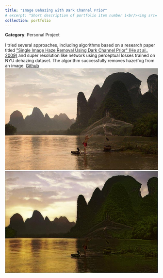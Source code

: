 ```yaml
---
title: "Image Dehazing with Dark Channel Prior"
# excerpt: "Short description of portfolio item number 1<br/><img src='/images/500x300.png'>"
collection: portfolio
---
```


**Category**: Personal Project<br/><br/>
I tried several approaches, including algorithms based on a research paper titled ["Single Image Haze Removal Using Dark Channel Prior" (He at al., 2009)](https://dl.acm.org/citation.cfm?id=2521310) and super resolution like network using perceptual losses trained on NYU dehazing dataset. The algorithm successfully removes haze/fog from an image. [Github](https://github.com/rrwiyatn/Image-Dehazing-Dark-Channel-Prior)<br/>
<img src='/images/enhance_before.jpg'><img src='/images/enhance_after.jpg'>